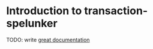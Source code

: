 # Introduction to transaction-spelunker

TODO: write [great documentation](http://jacobian.org/writing/great-documentation/what-to-write/)

